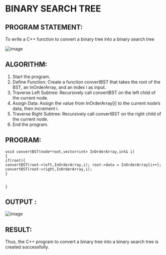 # BINARY SEARCH TREE

## PROGRAM STATEMENT:

To write a C++ function to convert a binary tree into a binary search tree


![image](https://github.com/user-attachments/assets/248d2b18-90a7-48f2-ba52-c008e0459528)

## ALGORITHM:  

1.	Start the program.
2.	Define Function: Create a function convertBST that takes the root of the BST, an InOrderArray, and an index i as input.
3.	Traverse Left Subtree: Recursively call convertBST on the left child of the current node.
4.	Assign Data: Assign the value from InOrderArray[i] to the current node’s data, then increment i.
5.	Traverse Right Subtree: Recursively call convertBST on the right child of the current node.
6.	End the program.

## PROGRAM:
```
void convertBST(node*root,vector<int> InOrderArray,int& i)
{
if(root){
convertBST(root->left,InOrderArray,i); root->data = InOrderArray[i++]; convertBST(root->right,InOrderArray,i);
}


}
``` 
## OUTPUT :
![image](https://github.com/user-attachments/assets/bf488857-58c6-46d0-8b5b-7417825f3f20)

## RESULT:

Thus, the C++ program to convert a binary tree into a binary search tree is created successfully.

